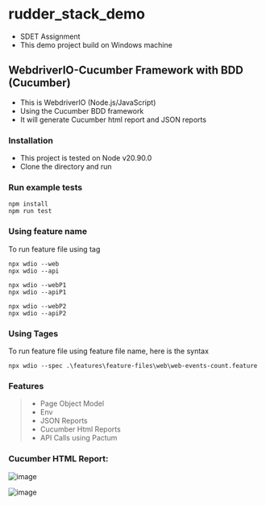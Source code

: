 # rudder_stack_demo
- SDET Assignment
- This demo project build on Windows machine


## WebdriverIO-Cucumber Framework with BDD (Cucumber)
- This is WebdriverIO (Node.js/JavaScript)
- Using the Cucumber BDD framework
- It will generate Cucumber html report and JSON reports

### Installation
- This project is tested on Node v20.90.0 
- Clone the directory and run

### Run example tests
```
npm install
npm run test
```
### Using feature name 
To run feature file using tag
```
npx wdio --web
npx wdio --api

npx wdio --webP1
npx wdio --apiP1

npx wdio --webP2
npx wdio --apiP2

```

### Using Tages 
To run feature file using feature file name, here is the syntax
```
npx wdio --spec .\features\feature-files\web\web-events-count.feature

```
### Features

> * Page Object Model
> * Env
> * JSON Reports
> * Cucumber Html Reports
> * API Calls using Pactum

### Cucumber HTML Report:

![image](https://github.com/Pawan534/rudder_stack_demo/assets/8242383/37e03578-a0d1-40a7-b1da-a9d2068f73a8)


![image](https://github.com/Pawan534/rudder_stack_demo/assets/8242383/d83818fd-dbce-4dd6-ad8e-b21eb1858c46)


